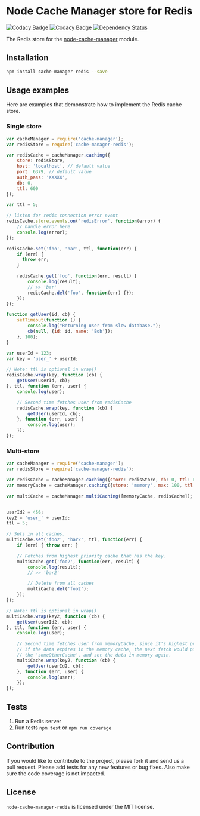 Node Cache Manager store for Redis
==================================

[![Codacy Badge](https://api.codacy.com/project/badge/grade/3d5933f95c88472d9075dc302c8d62e1)](https://www.codacy.com/app/dialonce-jkernech/node-cache-manager-redis) [![Codacy Badge](https://api.codacy.com/project/badge/coverage/3d5933f95c88472d9075dc302c8d62e1)](https://www.codacy.com/app/dialonce-jkernech/node-cache-manager-redis) [![Dependency Status](https://david-dm.org/dial-once/node-cache-manager-redis.svg)](https://david-dm.org/dial-once/node-cache-manager-redis)

The Redis store for the [node-cache-manager](https://github.com/BryanDonovan/node-cache-manager) module.

Installation
------------

```sh
npm install cache-manager-redis --save
```

Usage examples
--------------

Here are examples that demonstrate how to implement the Redis cache store.

### Single store

```js
var cacheManager = require('cache-manager');
var redisStore = require('cache-manager-redis');

var redisCache = cacheManager.caching({
	store: redisStore,
	host: 'localhost', // default value
	port: 6379, // default value
	auth_pass: 'XXXXX',
	db: 0,
	ttl: 600
});

var ttl = 5;

// listen for redis connection error event
redisCache.store.events.on('redisError', function(error) {
	// handle error here
	console.log(error);
});

redisCache.set('foo', 'bar', ttl, function(err) {
    if (err) {
      throw err;
    }

    redisCache.get('foo', function(err, result) {
        console.log(result);
        // >> 'bar'
        redisCache.del('foo', function(err) {});
    });
});

function getUser(id, cb) {
    setTimeout(function () {
        console.log("Returning user from slow database.");
        cb(null, {id: id, name: 'Bob'});
    }, 100);
}

var userId = 123;
var key = 'user_' + userId;

// Note: ttl is optional in wrap()
redisCache.wrap(key, function (cb) {
    getUser(userId, cb);
}, ttl, function (err, user) {
    console.log(user);

    // Second time fetches user from redisCache
    redisCache.wrap(key, function (cb) {
        getUser(userId, cb);
    }, function (err, user) {
        console.log(user);
    });
});
```

### Multi-store

```js
var cacheManager = require('cache-manager');
var redisStore = require('cache-manager-redis');

var redisCache = cacheManager.caching({store: redisStore, db: 0, ttl: 600});
var memoryCache = cacheManager.caching({store: 'memory', max: 100, ttl: 60});

var multiCache = cacheManager.multiCaching([memoryCache, redisCache]);


userId2 = 456;
key2 = 'user_' + userId;
ttl = 5;

// Sets in all caches.
multiCache.set('foo2', 'bar2', ttl, function(err) {
    if (err) { throw err; }

    // Fetches from highest priority cache that has the key.
    multiCache.get('foo2', function(err, result) {
        console.log(result);
        // >> 'bar2'

        // Delete from all caches
        multiCache.del('foo2');
    });
});

// Note: ttl is optional in wrap()
multiCache.wrap(key2, function (cb) {
    getUser(userId2, cb);
}, ttl, function (err, user) {
    console.log(user);

    // Second time fetches user from memoryCache, since it's highest priority.
    // If the data expires in the memory cache, the next fetch would pull it from
    // the 'someOtherCache', and set the data in memory again.
    multiCache.wrap(key2, function (cb) {
        getUser(userId2, cb);
    }, function (err, user) {
        console.log(user);
    });
});
```

Tests
-----

1. Run a Redis server
2. Run tests `npm test` or `npm run coverage`


Contribution
------------

If you would like to contribute to the project, please fork it and send us a pull request. Please add tests for any new features or bug fixes. Also make sure the code coverage is not impacted.


License
-------

`node-cache-manager-redis` is licensed under the MIT license.
